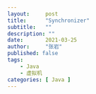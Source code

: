 ```yaml
---
layout:     post 
title:      "Synchronizer"
subtitle:   ""
description: ""
date:       2021-03-25
author:     "张岩"
published: false
tags:
    - Java
    - 虚拟机
categories: [ Java ]
---
```


#









